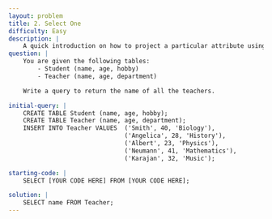 ```yaml
---
layout: problem
title: 2. Select One
difficulty: Easy
description: |
    A quick introduction on how to project a particular attribute using the SELECT syntax.
question: |
    You are given the following tables:
        - Student (name, age, hobby)
        - Teacher (name, age, department)

    Write a query to return the name of all the teachers.

initial-query: | 
    CREATE TABLE Student (name, age, hobby);
    CREATE TABLE Teacher (name, age, department);
    INSERT INTO Teacher VALUES  ('Smith', 40, 'Biology'), 
                                ('Angelica', 28, 'History'), 
                                ('Albert', 23, 'Physics'), 
                                ('Neumann', 41, 'Mathematics'), 
                                ('Karajan', 32, 'Music');

starting-code: |
    SELECT [YOUR CODE HERE] FROM [YOUR CODE HERE];

solution: | 
    SELECT name FROM Teacher;
---
```


